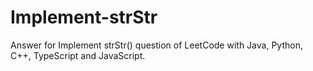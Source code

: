 # Implement-strStr
Answer for Implement strStr() question of LeetCode with Java, Python, C++, TypeScript and JavaScript.
